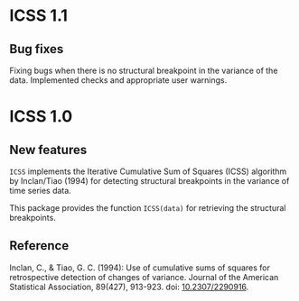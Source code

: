# ICSS 1.1
## Bug fixes
Fixing bugs when there is no structural breakpoint in the variance of the data. Implemented checks and appropriate user warnings.

# ICSS 1.0
## New features

`ICSS` implements the Iterative Cumulative Sum of Squares (ICSS) algorithm by Inclan/Tiao (1994) for detecting structural breakpoints in the variance of time series data.

This package provides the function `ICSS(data)` for retrieving the structural breakpoints.

## Reference

  Inclan, C., & Tiao, G. C. (1994): Use of cumulative sums of squares for retrospective detection of changes of variance. Journal of the American Statistical Association, 89(427), 913-923.
  doi: [10.2307/2290916](https://www.jstor.org/stable/2290916).
